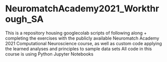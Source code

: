 # NeuromatchAcademy2021_Workthrough_SA
This is a repository housing googlecolab scripts of following along + completing the exercises with the publicly available Neuromatch Academy 2021 Computational Neuroscience course, as well as custom code applying the learned analyses and principles to sample data sets
All code in this course is using Python Jupyter Notebooks
